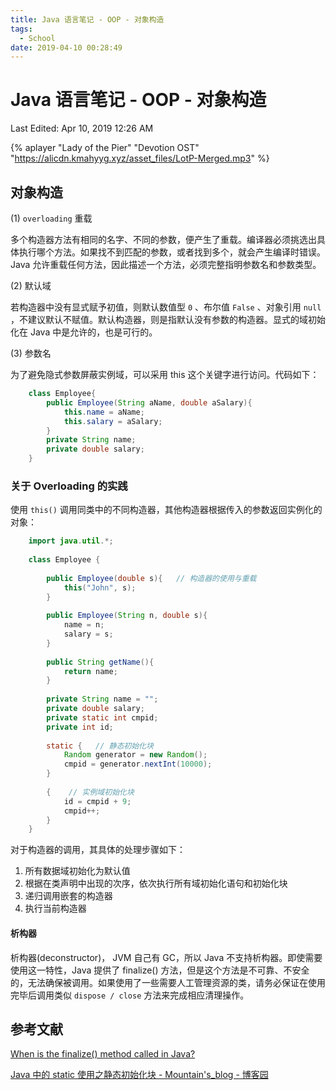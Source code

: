 ```yaml
---
title: Java 语言笔记 - OOP - 对象构造
tags:
  - School
date: 2019-04-10 00:28:49
---
```


# Java 语言笔记 - OOP - 对象构造

Last Edited: Apr 10, 2019 12:26 AM

{% aplayer "Lady of the Pier" "Devotion OST" "https://alicdn.kmahyyg.xyz/asset_files/LotP-Merged.mp3" %}

## 对象构造

(1) `overloading` 重载

多个构造器方法有相同的名字、不同的参数，便产生了重载。编译器必须挑选出具体执行哪个方法。如果找不到匹配的参数，或者找到多个，就会产生编译时错误。 Java 允许重载任何方法，因此描述一个方法，必须完整指明参数名和参数类型。

(2) 默认域

若构造器中没有显式赋予初值，则默认数值型 `0` 、布尔值 `False` 、对象引用 `null` ，不建议默认不赋值。默认构造器，则是指默认没有参数的构造器。显式的域初始化在 Java 中是允许的，也是可行的。

(3) 参数名

为了避免隐式参数屏蔽实例域，可以采用 this 这个关键字进行访问。代码如下：

```java
    class Employee{
    	public Employee(String aName, double aSalary){
    		this.name = aName;
    		this.salary = aSalary;
    	}
    	private String name;
    	private double salary;
    }
```

### 关于 Overloading 的实践

使用 `this()` 调用同类中的不同构造器，其他构造器根据传入的参数返回实例化的对象：

```java
    import java.util.*;
    
    class Employee {
    
    	public Employee(double s){   // 构造器的使用与重载
    		this("John", s);
    	}
    
    	public Employee(String n, double s){
    		name = n;
    		salary = s;
    	}
    	
    	public String getName(){
    		return name;
    	}
    
    	private String name = "";
    	private double salary;
    	private static int cmpid;
    	private int id;
    	
    	static {   // 静态初始化块
    		Random generator = new Random();
    		cmpid = generator.nextInt(10000);
    	}
    
    	{    // 实例域初始化块
    		id = cmpid + 9;
    		cmpid++;
    	}
    }
```

对于构造器的调用，其具体的处理步骤如下：

1. 所有数据域初始化为默认值
2. 根据在类声明中出现的次序，依次执行所有域初始化语句和初始化块
3. 递归调用嵌套的构造器
4. 执行当前构造器

#### 析构器

析构器(deconstructor)， JVM 自己有 GC，所以 Java  不支持析构器。即使需要使用这一特性，Java 提供了 finalize() 方法，但是这个方法是不可靠、不安全的，无法确保被调用。如果使用了一些需要人工管理资源的类，请务必保证在使用完毕后调用类似 `dispose / close` 方法来完成相应清理操作。

## 参考文献

[When is the finalize() method called in Java?](https://stackoverflow.com/questions/2506488/when-is-the-finalize-method-called-in-java)

[Java 中的 static 使用之静态初始化块 - Mountain's_blog - 博客园](https://www.cnblogs.com/100thMountain/p/5374423.html)

